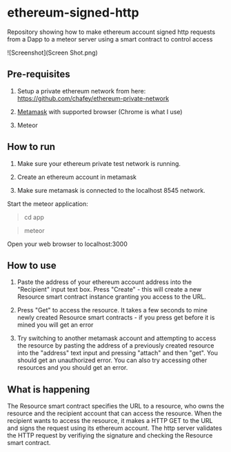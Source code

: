 # ethereum-signed-http
Repository showing how to make ethereum account signed http requests from a Dapp
to a meteor server using a smart contract to control access

![Screenshot](Screen Shot.png)

Pre-requisites
--------------

1) Setup a private ethereum network from here: https://github.com/chafey/ethereum-private-network

2) [Metamask](https://metamask.io/) with supported browser (Chrome is what I use)

3) Meteor

How to run
----------

1) Make sure your ethereum private test network is running.  

2) Create an ethereum account in metamask

3) Make sure metamask is connected to the localhost 8545 network.  

Start the meteor application:

> cd app

> meteor

Open your web browser to localhost:3000

How to use
----------

1) Paste the address of your ethereum account address into the "Recipient"
   input text box.  Press "Create" - this will create a new Resource
   smart contract instance granting you access to the URL.

2) Press "Get" to access the resource.  It takes a few seconds to mine
   newly created Resource smart contracts - if you press get before it is
   mined you will get an error

3) Try switching to another metamask account and attempting to access
   the resource by pasting the address of a previously created resource
   into the "address" text input and pressing "attach" and then "get".  You
   should get an unauthorized error.  You can also try accessing other
   resources and you should get an error.


What is happening
-----------------

The Resource smart contract specifies the URL to a resource, who owns the
resource and the recipient account that can access the resource.  When the
recipient wants to access the resource, it makes a HTTP GET to the URL
and signs the request using its ethereum account.  The http server validates
the HTTP request by verifiying the signature and checking the Resource
smart contract.
